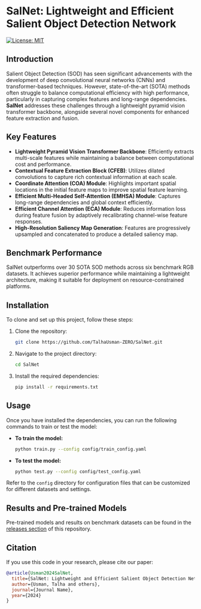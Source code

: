 # SalNet: Lightweight and Efficient Salient Object Detection Network

[![License: MIT](https://img.shields.io/badge/License-MIT-yellow.svg)](https://opensource.org/licenses/MIT)

## Introduction

Salient Object Detection (SOD) has seen significant advancements with the development of deep convolutional neural networks (CNNs) and transformer-based techniques. However, state-of-the-art (SOTA) methods often struggle to balance computational efficiency with high performance, particularly in capturing complex features and long-range dependencies. **SalNet** addresses these challenges through a lightweight pyramid vision transformer backbone, alongside several novel components for enhanced feature extraction and fusion.

## Key Features

- **Lightweight Pyramid Vision Transformer Backbone**: Efficiently extracts multi-scale features while maintaining a balance between computational cost and performance.
- **Contextual Feature Extraction Block (CFEB)**: Utilizes dilated convolutions to capture rich contextual information at each scale.
- **Coordinate Attention (COA) Module**: Highlights important spatial locations in the initial feature maps to improve spatial feature learning.
- **Efficient Multi-Headed Self-Attention (EMHSA) Module**: Captures long-range dependencies and global context efficiently.
- **Efficient Channel Attention (ECA) Module**: Reduces information loss during feature fusion by adaptively recalibrating channel-wise feature responses.
- **High-Resolution Saliency Map Generation**: Features are progressively upsampled and concatenated to produce a detailed saliency map.

## Benchmark Performance

SalNet outperforms over 30 SOTA SOD methods across six benchmark RGB datasets. It achieves superior performance while maintaining a lightweight architecture, making it suitable for deployment on resource-constrained platforms.

## Installation

To clone and set up this project, follow these steps:

1. Clone the repository:
    ```bash
    git clone https://github.com/TalhaUsman-ZERO/SalNet.git
    ```

2. Navigate to the project directory:
    ```bash
    cd SalNet
    ```

3. Install the required dependencies:
    ```bash
    pip install -r requirements.txt
    ```

## Usage

Once you have installed the dependencies, you can run the following commands to train or test the model:

- **To train the model:**
    ```bash
    python train.py --config config/train_config.yaml
    ```

- **To test the model:**
    ```bash
    python test.py --config config/test_config.yaml
    ```

Refer to the `config` directory for configuration files that can be customized for different datasets and settings.

## Results and Pre-trained Models

Pre-trained models and results on benchmark datasets can be found in the [releases section](https://github.com/TalhaUsman-ZERO/SalNet/releases) of this repository.

## Citation

If you use this code in your research, please cite our paper:

```bibtex
@article{Usman2024SalNet,
  title={SalNet: Lightweight and Efficient Salient Object Detection Network},
  author={Usman, Talha and others},
  journal={Journal Name},
  year={2024}
}
